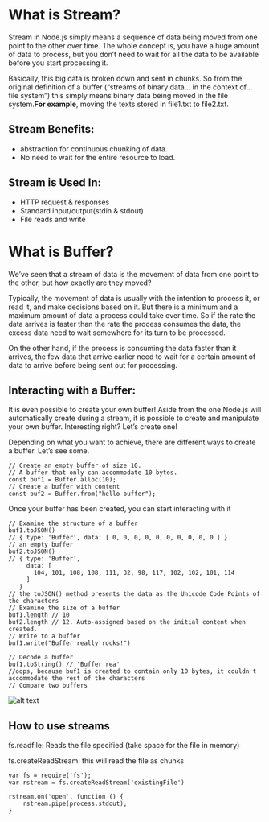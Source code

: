 # What is Stream?

Stream in Node.js simply means a sequence of data being moved from one point to the other over time. The whole concept is, you have a huge amount of data to process, but you don’t need to wait for all the data to be available before you start processing it.

Basically, this big data is broken down and sent in chunks. So from the original definition of a buffer (“streams of binary data… in the context of… file system”) this simply means binary data being moved in the file system.**For example**, moving the texts stored in file1.txt to file2.txt.

## Stream Benefits:
* abstraction for continuous chunking of data.
* No need to wait for the entire resource to load.


## Stream is Used In:
* HTTP request & responses
* Standard input/output(stdin & stdout)
* File reads and write


# What is Buffer?

We’ve seen that a stream of data is the movement of data from one point to the other, but how exactly are they moved?

Typically, the movement of data is usually with the intention to process it, or read it, and make decisions based on it. But there is a minimum and a maximum amount of data a process could take over time. So if the rate the data arrives is faster than the rate the process consumes the data, the excess data need to wait somewhere for its turn to be processed.

On the other hand, if the process is consuming the data faster than it arrives, the few data that arrive earlier need to wait for a certain amount of data to arrive before being sent out for processing.


## Interacting with a Buffer:


It is even possible to create your own buffer! Aside from the one Node.js will automatically create during a stream, it is possible to create and manipulate your own buffer. Interesting right? Let’s create one!

Depending on what you want to achieve, there are different ways to create a buffer. Let’s see some.
~~~~
// Create an empty buffer of size 10.
// A buffer that only can accommodate 10 bytes.
const buf1 = Buffer.alloc(10);
// Create a buffer with content
const buf2 = Buffer.from("hello buffer");
~~~~

Once your buffer has been created, you can start interacting with it

~~~~
// Examine the structure of a buffer
buf1.toJSON()
// { type: 'Buffer', data: [ 0, 0, 0, 0, 0, 0, 0, 0, 0, 0 ] }
// an empty buffer
buf2.toJSON()
// { type: 'Buffer',
     data: [
       104, 101, 108, 108, 111, 32, 98, 117, 102, 102, 101, 114
     ]
   }
// the toJSON() method presents the data as the Unicode Code Points of the characters
// Examine the size of a buffer
buf1.length // 10
buf2.length // 12. Auto-assigned based on the initial content when created.
// Write to a buffer
buf1.write("Buffer really rocks!")

// Decode a buffer
buf1.toString() // 'Buffer rea'
//oops, because buf1 is created to contain only 10 bytes, it couldn't accommodate the rest of the characters
// Compare two buffers
~~~~

![alt text](https://cdn-images-1.medium.com/max/1040/1*lhOvZiDrVbzF8_l8QX3ACw.png)


## How to use streams

fs.readfile: Reads the file specified (take space for the file in memory)

fs.createReadStream: this will read the file as chunks
~~~~
var fs = require('fs');
var rstream = fs.createReadStream('existingFile')

rstream.on('open', function () {
    rstream.pipe(process.stdout);
}
~~~~
